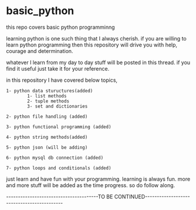 # basic_python
this repo covers basic python programminng

learning python is one such thing that I always cherish. if you are willing to learn python programming
then this repository will drive you with help, courage and determination.

whatever I learn from my day to day stuff will be posted in this thread. if you find it useful just take it
for your reference.

in this repository I have covered below topics,

    1- python data stuructures(added)
            1- list methods
            2- tuple methods
            3- set and dictionaries
    
    2- python file handling (added)
    
    3- python functional programming (added)
    
    4- python string methods(added)
    
    5- python json (will be adding)
    
    6- python mysql db connection (added)
    
    7- python loops and conditionals (added)
  
  
  just learn and have fun with your programming. learning is always fun.
  more and more stuff will be added as the time progress. so do follow along.
  
  
  
  ---------------------------------------TO BE CONTINUED-------------------------------------------
